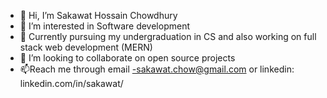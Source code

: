 - 👋 Hi, I’m Sakawat Hossain Chowdhury
- 👀 I’m interested in Software development
- 🌱 Currently pursuing my undergraduation in CS and also working on full stack web development (MERN)
- 💞️ I’m looking to collaborate on open source projects
- 📫Reach me through email -sakawat.chow@gmail.com or linkedin: linkedin.com/in/sakawat/

<!---
smsakawat/smsakawat is a ✨ special ✨ repository because its `README.md` (this file) appears on your GitHub profile.
You can click the Preview link to take a look at your changes.
--->
